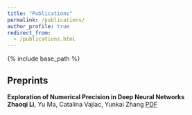 ```yaml
---
title: "Publications"
permalink: /publications/
author_profile: true
redirect_from:
  - /publications.html
---
```


{% include base_path %}

<!-- Leave two spaces at the end -->

## Preprints

**Exploration of Numerical Precision in Deep Neural Networks**  
**Zhaoqi Li**, Yu Ma, Catalina Vajiac, Yunkai Zhang
[PDF](https://arxiv.org/abs/1805.01078) &nbsp;
